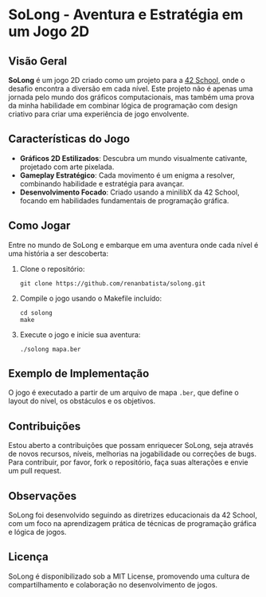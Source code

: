 # SoLong - Aventura e Estratégia em um Jogo 2D

## Visão Geral
**SoLong** é um jogo 2D criado como um projeto para a [42 School](https://www.42.fr/), onde o desafio encontra a diversão em cada nível. Este projeto não é apenas uma jornada pelo mundo dos gráficos computacionais, mas também uma prova da minha habilidade em combinar lógica de programação com design criativo para criar uma experiência de jogo envolvente.

## Características do Jogo
- **Gráficos 2D Estilizados**: Descubra um mundo visualmente cativante, projetado com arte pixelada.
- **Gameplay Estratégico**: Cada movimento é um enigma a resolver, combinando habilidade e estratégia para avançar.
- **Desenvolvimento Focado**: Criado usando a minilibX da 42 School, focando em habilidades fundamentais de programação gráfica.

## Como Jogar
Entre no mundo de SoLong e embarque em uma aventura onde cada nível é uma história a ser descoberta:

1. Clone o repositório:
   ```
   git clone https://github.com/renanbatista/solong.git
   ```
2. Compile o jogo usando o Makefile incluído:
   ```
   cd solong
   make
   ```
3. Execute o jogo e inicie sua aventura:
   ```
   ./solong mapa.ber
   ```

## Exemplo de Implementação
O jogo é executado a partir de um arquivo de mapa `.ber`, que define o layout do nível, os obstáculos e os objetivos.

## Contribuições
Estou aberto a contribuições que possam enriquecer SoLong, seja através de novos recursos, níveis, melhorias na jogabilidade ou correções de bugs. Para contribuir, por favor, fork o repositório, faça suas alterações e envie um pull request.

## Observações
SoLong foi desenvolvido seguindo as diretrizes educacionais da 42 School, com um foco na aprendizagem prática de técnicas de programação gráfica e lógica de jogos.

## Licença
SoLong é disponibilizado sob a MIT License, promovendo uma cultura de compartilhamento e colaboração no desenvolvimento de jogos.
